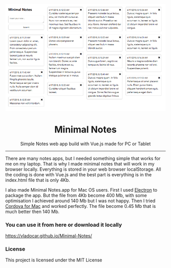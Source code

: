 <p align="center"><img src="screenshot.png" /></p>

<h1 align="center">Minimal Notes</h1>

<p align="center"> Simple Notes web app build with Vue.js made for PC or Tablet </p>

<hr/>

<p> There are many notes apps, but I needed something simple that works for me on my laptop. That is why I made minimal notes that will work in my browser locally. Everything is stored in your web browser localStorage. All the coding is done with Vue.js and the best part is everything is in the index.html file that is only 4Kb. </p>

<p>I also made Minimal Notes.app for Mac OS users. First I used <a href="https://electronjs.org">Electron</a> to package the app. But the file from 4Kb become 400 Mb, with some optimisation I achieved around 140 Mb but I was not happy. Then I tried <a href="https://cordova.apache.org/docs/en/latest/guide/platforms/osx/">Cordova for Mac</a> and worked perfectly. The file become 0.45 Mb that is much better then 140 Mb.</p>

<h3>You can use it from here or download it locally</h3>

<a href="https://vladocar.github.io/Minimal-Notes/">https://vladocar.github.io/Minimal-Notes/</a>


<h3>License</h3>

This project is licensed under the MIT License
